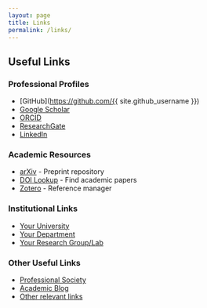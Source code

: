 ```yaml
---
layout: page
title: Links
permalink: /links/
---
```


## Useful Links

### Professional Profiles
- [GitHub](https://github.com/{{ site.github_username }})
- [Google Scholar](https://scholar.google.com/citations?user=ID)
- [ORCID](https://orcid.org/your-orcid)
- [ResearchGate](https://www.researchgate.net/profile/Your-Name)
- [LinkedIn](https://linkedin.com/in/yourprofile)

### Academic Resources
- [arXiv](https://arxiv.org) - Preprint repository
- [DOI Lookup](https://www.doi.org/) - Find academic papers
- [Zotero](https://www.zotero.org) - Reference manager

### Institutional Links
- [Your University](https://your-university.edu)
- [Your Department](https://your-department.edu)
- [Your Research Group/Lab](https://your-lab.edu)

### Other Useful Links
- [Professional Society](#)
- [Academic Blog](#)
- [Other relevant links](#)
